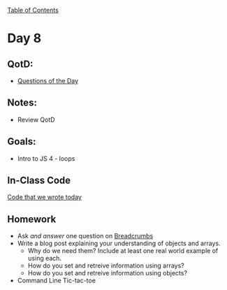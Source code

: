 [Table of Contents](/README.md)

# Day 8

## QotD:
* [Questions of the Day](http://www.classmarker.com/)

## Notes:
* Review QotD

## Goals:
* Intro to JS 4 - loops

## In-Class Code
[Code that we wrote today](/notes/day-08/code)

## Homework
* Ask *and answer* one question on [Breadcrumbs](http://tiy.breadcrumbsqa.com/)
* Write a blog post explaining your understanding of objects and arrays.
	* Why do we need them? Include at least one real world example of using each.
	* How do you set and retreive information using arrays?
	* How do you set and retreive information using objects?
* Command Line Tic-tac-toe
	